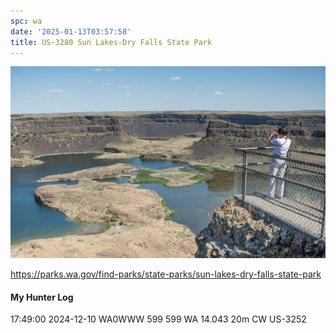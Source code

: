 ```yaml
---
spc: wa
date: '2025-01-13T03:57:58'
title: US-3280 Sun Lakes-Dry Falls State Park
---
```




![pasted_image.png](/static/pasted_image_0179.png)

https://parks.wa.gov/find-parks/state-parks/sun-lakes-dry-falls-state-park

#### My Hunter Log
17:49:00    2024-12-10    WA0WWW    599    599    WA    14.043    20m    CW    US-3252